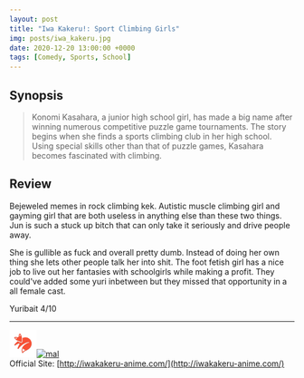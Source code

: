 ```yaml
---
layout: post
title: "Iwa Kakeru!: Sport Climbing Girls"
img: posts/iwa_kakeru.jpg 
date: 2020-12-20 13:00:00 +0000
tags: [Comedy, Sports, School]
---
```


## Synopsis
>Konomi Kasahara, a junior high school girl, has made a big name after winning numerous competitive puzzle game tournaments. The story begins when she finds a sports climbing club in her high school. Using special skills other than that of puzzle games, Kasahara becomes fascinated with climbing.

## Review
Bejeweled memes in rock climbing kek. Autistic muscle climbing girl and gayming girl that are both useless in anything else than these two things. Jun is such a stuck up bitch that can only take it seriously and drive people away.

She is gullible as fuck and overall pretty dumb. Instead of doing her own thing she lets other people talk her into shit. The foot fetish girl has a nice job to live out her fantasies with schoolgirls while making a profit. They could've added some yuri inbetween but they missed that opportunity in a all female cast.
   
Yuribait 4/10

---

[![kitsu](..\assets\img\kitsu.png)](https://kitsu.io/anime/iwa-kakeru-sport-climbing-girls)[![mal](..\assets\img\mal.ico)](https://myanimelist.net/anime/41783/Iwa_Kakeru__Sport_Climbing_Girls)  
Official Site: [http://iwakakeru-anime.com/](http://iwakakeru-anime.com/)